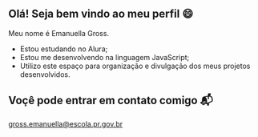 ## Olá! Seja bem vindo ao meu perfil 😄

Meu nome é Emanuella Gross.

- Estou estudando no Alura;
- Estou me desenvolvendo na linguagem JavaScript;
- Utilizo este espaço para organização e divulgação dos meus projetos desenvolvidos.

## Voçê pode entrar em contato comigo 📬

gross.emanuella@escola.pr.gov.br
